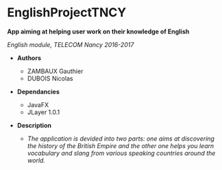 # EnglishProjectTNCY

**App aiming at helping user work on their knowledge of English**

*English module, TELECOM Nancy 2016-2017*

* **Authors**

  - ZAMBAUX Gauthier
  - DUBOIS Nicolas

* **Dependancies**

  - JavaFX
  - JLayer 1.0.1

* **Description**

	* *The application is devided into two parts: one aims at discovering the history of the British Empire and the other one helps you learn vocabulary and slang from various speaking countries around the world.*

